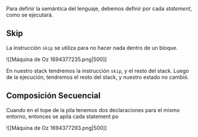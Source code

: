 Para definir la semántica del lenguaje, debemos definir por cada *statement*, como se ejecutará.

## Skip

La instrucción `skip` se utiliza para no hacer nada dentro de un bloque.

![[Máquina de Oz 1694377235.png|500]]

En nuestro stack tendremos la instrucción `skip`, y el resto del stack. Luego de la ejecución, tendremos el resto del stack, y nuestro estado no cambió.

## Composición Secuencial

Cuando en el tope de la pila tenemos dos declaraciones para el mismo entorno, entonces se apila cada statement po

![[Máquina de Oz 1694377293.png|500]]
